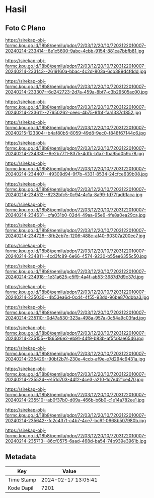 # Hasil

## Foto C Plano

https://sirekap-obj-formc.kpu.go.id/18b8/pemilu/pdpr/72/03/12/20/10/7203122010007-20240214-233414--6e1c5600-9abc-4cbb-9154-881ca7bbfb81.jpg

https://sirekap-obj-formc.kpu.go.id/18b8/pemilu/pdpr/72/03/12/20/10/7203122010007-20240214-233143--2619160a-bbac-4c2d-803a-6cb389d4fddd.jpg

https://sirekap-obj-formc.kpu.go.id/18b8/pemilu/pdpr/72/03/12/20/10/7203122010007-20240214-233307--6d242723-2d7a-459a-8bf7-c3b29505ac00.jpg

https://sirekap-obj-formc.kpu.go.id/18b8/pemilu/pdpr/72/03/12/20/10/7203122010007-20240214-233611--27650262-ceec-4b75-9fbf-faa1337c1852.jpg

https://sirekap-obj-formc.kpu.go.id/18b8/pemilu/pdpr/72/03/12/20/10/7203122010007-20240215-123304--b4af80b5-8059-49d8-9ec0-f848f67144c6.jpg

https://sirekap-obj-formc.kpu.go.id/18b8/pemilu/pdpr/72/03/12/20/10/7203122010007-20240214-234330--9e2b77f1-8375-4dfb-b1a7-fba95d059c78.jpg

https://sirekap-obj-formc.kpu.go.id/18b8/pemilu/pdpr/72/03/12/20/10/7203122010007-20240214-234407--49309d94-9f7b-4331-8534-24cfce639b08.jpg

https://sirekap-obj-formc.kpu.go.id/18b8/pemilu/pdpr/72/03/12/20/10/7203122010007-20240214-234512--8232bfc5-0c94-4c1a-8a99-fd77fadb1aca.jpg

https://sirekap-obj-formc.kpu.go.id/18b8/pemilu/pdpr/72/03/12/20/10/7203122010007-20240214-234631--cfa031b0-02d4-49aa-95e6-4fe8a0ea29ca.jpg

https://sirekap-obj-formc.kpu.go.id/18b8/pemilu/pdpr/72/03/12/20/10/7203122010007-20240214-234728--8fb2eb7e-1206-488c-af40-90307a200ec7.jpg

https://sirekap-obj-formc.kpu.go.id/18b8/pemilu/pdpr/72/03/12/20/10/7203122010007-20240214-234811--4cd3fc89-6e66-4574-9230-b55ee6355c50.jpg

https://sirekap-obj-formc.kpu.go.id/18b8/pemilu/pdpr/72/03/12/20/10/7203122010007-20240214-234918--1e31a625-c5f9-4a4f-ab53-3687d7d9c37d.jpg

https://sirekap-obj-formc.kpu.go.id/18b8/pemilu/pdpr/72/03/12/20/10/7203122010007-20240214-235030--4b53ea6d-0cd4-4f55-93dd-96be870dbba3.jpg

https://sirekap-obj-formc.kpu.go.id/18b8/pemilu/pdpr/72/03/12/20/10/7203122010007-20240214-235110--0d47a530-323a-498a-957a-0c54a9c03fad.jpg

https://sirekap-obj-formc.kpu.go.id/18b8/pemilu/pdpr/72/03/12/20/10/7203122010007-20240214-235155--186596e2-eb91-44f9-b83b-af5fa8ae6546.jpg

https://sirekap-obj-formc.kpu.go.id/18b8/pemilu/pdpr/72/03/12/20/10/7203122010007-20240214-235429--90bf2b7f-230e-4ccb-af9e-e7d294c9431a.jpg

https://sirekap-obj-formc.kpu.go.id/18b8/pemilu/pdpr/72/03/12/20/10/7203122010007-20240214-235524--e151d703-44f2-4ce3-a210-1d7e421ce470.jpg

https://sirekap-obj-formc.kpu.go.id/18b8/pemilu/pdpr/72/03/12/20/10/7203122010007-20240214-235510--ab0f37b0-d09a-466b-b6b0-c1e14a782ee1.jpg

https://sirekap-obj-formc.kpu.go.id/18b8/pemilu/pdpr/72/03/12/20/10/7203122010007-20240214-235642--fc2c437f-c4b7-4ce7-bc9f-0968b507980b.jpg

https://sirekap-obj-formc.kpu.go.id/18b8/pemilu/pdpr/72/03/12/20/10/7203122010007-20240214-235713--86cf0575-6aad-468d-ba54-74b939e3961b.jpg


## Metadata

| Key        | Value               |
| ---------- | ------------------- |
| Time Stamp | 2024-02-17 13:05:41 |
| Kode Dapil | 7201                |



